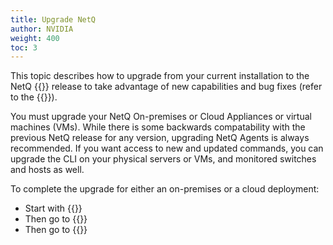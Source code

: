 ```yaml
---
title: Upgrade NetQ
author: NVIDIA
weight: 400
toc: 3
---
```

This topic describes how to upgrade from your current installation to the NetQ {{<version>}} release to take advantage of new capabilities and bug fixes (refer to the {{<link title="NVIDIA Cumulus NetQ 4.2 Release Notes" text="release notes">}}).

You must upgrade your NetQ On-premises or Cloud Appliances or virtual machines (VMs). While there is some backwards compatability with the previous NetQ release for any version, upgrading NetQ Agents is always recommended. If you want access to new and updated commands, you can upgrade the CLI on your physical servers or VMs, and monitored switches and hosts as well.

To complete the upgrade for either an on-premises or a cloud deployment:

- Start with {{<link title="Upgrade NetQ Appliances and Virtual Machines">}}
- Then go to {{<link title="Upgrade NetQ Agents">}}
- Then go to {{<link title="Upgrade NetQ CLI">}}
